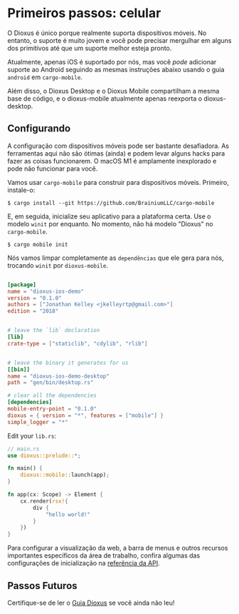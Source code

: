 # Primeiros passos: celular

O Dioxus é único porque realmente suporta dispositivos móveis. No entanto, o suporte é muito jovem e você pode precisar mergulhar em alguns dos primitivos até que um suporte melhor esteja pronto.

Atualmente, apenas iOS é suportado por nós, mas você _pode_ adicionar suporte ao Android seguindo as mesmas instruções abaixo usando o guia `android` em `cargo-mobile`.

Além disso, o Dioxus Desktop e o Dioxus Mobile compartilham a mesma base de código, e o dioxus-mobile atualmente apenas reexporta o dioxus-desktop.

## Configurando

A configuração com dispositivos móveis pode ser bastante desafiadora. As ferramentas aqui não são ótimas (ainda) e podem levar alguns hacks para fazer as coisas funcionarem. O macOS M1 é amplamente inexplorado e pode não funcionar para você.

Vamos usar `cargo-mobile` para construir para dispositivos móveis. Primeiro, instale-o:

```shell
$ cargo install --git https://github.com/BrainiumLLC/cargo-mobile
```

E, em seguida, inicialize seu aplicativo para a plataforma certa. Use o modelo `winit` por enquanto. No momento, não há modelo "Dioxus" no `cargo-mobile`.

```shell
$ cargo mobile init
```

Nós vamos limpar completamente as `dependências` que ele gera para nós, trocando `winit` por `dioxus-mobile`.

```toml

[package]
name = "dioxus-ios-demo"
version = "0.1.0"
authors = ["Jonathan Kelley <jkelleyrtp@gmail.com>"]
edition = "2018"


# leave the `lib` declaration
[lib]
crate-type = ["staticlib", "cdylib", "rlib"]


# leave the binary it generates for us
[[bin]]
name = "dioxus-ios-demo-desktop"
path = "gen/bin/desktop.rs"

# clear all the dependencies
[dependencies]
mobile-entry-point = "0.1.0"
dioxus = { version = "*", features = ["mobile"] }
simple_logger = "*"
```

Edit your `lib.rs`:

```rust
// main.rs
use dioxus::prelude::*;

fn main() {
    dioxus::mobile::launch(app);
}

fn app(cx: Scope) -> Element {
    cx.render(rsx!{
        div {
            "hello world!"
        }
    })
}
```

Para configurar a visualização da web, a barra de menus e outros recursos importantes específicos da área de trabalho, confira algumas das configurações de inicialização na [referência da API](https://docs.rs/dioxus-mobile/).

## Passos Futuros

Certifique-se de ler o [Guia Dioxus](https://dioxuslabs.com/guide) se você ainda não leu!
